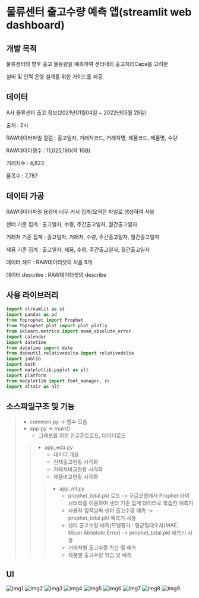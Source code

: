 # 물류센터 출고수량 예측 앱(streamlit web dashboard)
## 개발 목적
물류센터의 향후 출고 물동량을 예측하여 센터내의 출고처리Capa를 고려한

설비 및 인력 운영 설계를 위한 가이드를 제공.
## 데이터
A사 물류센터 출고 정보(2021년01월04일 ~ 2022년05월 25일)

출처 : Z사

RAW데이터파일 컬럼 : 출고일자, 거래처코드, 거래처명, 제품코드, 제품명, 수량

RAW데이터행수 : 11,025,190(약 1GB)

거래처수 : 4,823

품목수 : 7,787
## 데이터 가공
RAW데이터파일 용량이 너무 커서 집계/요약한 파일로 생성하여 사용

센터 기준 집계 : 출고일자, 수량, 주간출고일자, 월간출고일자

거래처 기준 집계 : 출고일자, 거래처, 수량, 주간출고일자, 월간출고일자

제품 기준 집계 : 출고일자, 제품, 수량, 주간출고일자, 월간출고일자

데이터 헤드 : RAW데이터셋의 처음 5개

데이터 describe : RAW데이터셋의 describe
## 사용 라이브러리
```python
import streamlit as st
import pandas as pd
from fbprophet import Prophet
from fbprophet.plot import plot_plotly
from sklearn.metrics import mean_absolute_error
import calendar
import datetime
from datetime import date
from dateutil.relativedelta import relativedelta
import joblib
import math
import matplotlib.pyplot as plt
import platform
from matplotlib import font_manager, rc
import altair as alt
```
## 소스파일구조 및 기능
> * common.py -> 함수 모음
> * app.py -> main()
>   + 그래프를 위한 한글폰트로드, 데이터로드
> > * app_eda.py
> >   + 데이터 개요
> >   + 전체출고현황 시각화
> >   + 거래처비교현황 시각화
> >   + 제품비교현황 시각화
> > > * app_ml.py
> > >   + prophet_total.pkl 로드 -> 구글코랩에서 Prophet 라이브러리를 이용하여 센터 기준 집계 데이터로 학습한 예측기
> > >   + 사용자 입력날짜 센터 출고수량 예측 -> prophet_total.pkl 예측기 사용
> > >   + 센터 출고수량 예측(모델평가 : 평균절대오차(MAE, Mean Absolute Error) -> prophet_total.pkl 예측기 사용
> > >   + 거래처별 출고수량 학습 및 예측
> > >   + 제품별 출고수량 학습 및 예측
## UI
![img1](https://user-images.githubusercontent.com/105832520/172524356-4b030ae2-037c-47cf-9f84-50e52b68ca75.PNG)
![img2](https://user-images.githubusercontent.com/105832520/172525210-ce31dd92-e81f-4c75-b142-2e2b0d9dd832.PNG)
![img3](https://user-images.githubusercontent.com/105832520/172525217-ec49f0a1-8e22-4c33-a0f6-8762fd31ae7a.PNG)
![img4](https://user-images.githubusercontent.com/105832520/172525231-99ed0d57-d134-4b6d-b737-dfe6447d8cbd.PNG)
![img5](https://user-images.githubusercontent.com/105832520/172525238-a4d02f96-c240-438b-8cb3-dfccb736b4bf.PNG)
![img6](https://user-images.githubusercontent.com/105832520/172525248-4ce63aa5-cf3c-4da9-800a-2be8c40d7a8c.PNG)
![img7](https://user-images.githubusercontent.com/105832520/172525256-f60a5634-6ca9-4626-8e44-eb53c145b077.PNG)
![img8](https://user-images.githubusercontent.com/105832520/172525269-27332b5e-7f91-41ce-8024-0b510bbeb3b1.PNG)
![img9](https://user-images.githubusercontent.com/105832520/172525277-3e1d57e2-6cde-4d39-a17a-98ff18968236.PNG)
